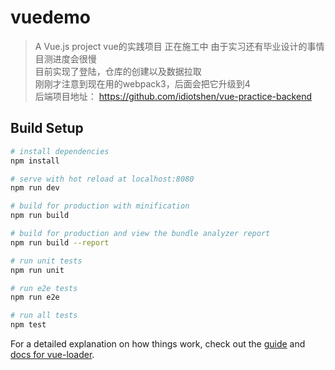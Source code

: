 # vuedemo

> A Vue.js project vue的实践项目 正在施工中  由于实习还有毕业设计的事情  目测进度会很慢  
> 目前实现了登陆，仓库的创建以及数据拉取  
> 刚刚才注意到现在用的webpack3，后面会把它升级到4  
后端项目地址： https://github.com/idiotshen/vue-practice-backend  
## Build Setup

``` bash
# install dependencies
npm install

# serve with hot reload at localhost:8080
npm run dev

# build for production with minification
npm run build

# build for production and view the bundle analyzer report
npm run build --report

# run unit tests
npm run unit

# run e2e tests
npm run e2e

# run all tests
npm test
```

For a detailed explanation on how things work, check out the [guide](http://vuejs-templates.github.io/webpack/) and [docs for vue-loader](http://vuejs.github.io/vue-loader).
